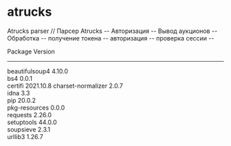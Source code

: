 # atrucks
Atrucks parser // Парсер Atrucks -- Авторизация -- Вывод аукционов -- Обработка
-- получение токена -- авторизация -- проверка сессии -- 

Package            Version  
------------------ ---------
beautifulsoup4     4.10.0   
bs4                0.0.1    
certifi            2021.10.8
charset-normalizer 2.0.7    
idna               3.3      
pip                20.0.2   
pkg-resources      0.0.0    
requests           2.26.0   
setuptools         44.0.0   
soupsieve          2.3.1    
urllib3            1.26.7   
